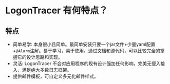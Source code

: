# LogonTracer 有何特点？

## 特点

- 简单易学: 本身很小且简单。最简单安装只要一个jar文件+少量yaml配置+`@Alarm`注解。易于学习，易于使用。通过文档和源代码，可以比较完全的掌握它的设计思路和实现。
- 灵活: LogonTracer 不会对应用程序的现有设计强加任何影响，完美无侵入接入，满足绝大多数日志框架。
- 提供邮件模板，可自定义多元化邮件样式。
